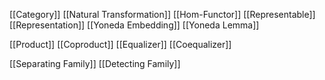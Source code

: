 [[Category]]
[[Natural Transformation]]
[[Hom-Functor]]
[[Representable]]
[[Representation]]
[[Yoneda Embedding]]
[[Yoneda Lemma]]

[[Product]]
[[Coproduct]]
[[Equalizer]]
[[Coequalizer]]

[[Separating Family]]
[[Detecting Family]]




